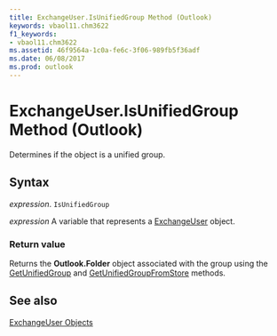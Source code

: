 ```yaml
---
title: ExchangeUser.IsUnifiedGroup Method (Outlook)
keywords: vbaol11.chm3622
f1_keywords:
- vbaol11.chm3622
ms.assetid: 46f9564a-1c0a-fe6c-3f06-989fb5f36adf
ms.date: 06/08/2017
ms.prod: outlook
---
```



# ExchangeUser.IsUnifiedGroup Method (Outlook)

Determines if the object is a unified group.


## Syntax

 _expression_. `IsUnifiedGroup`

 _expression_ A variable that represents a [ExchangeUser](./Outlook.ExchangeUser.md) object.


### Return value

Returns the  **Outlook.Folder** object associated with the group using the [GetUnifiedGroup](Outlook.exchangeuser.getunifiedgroup.md) and [GetUnifiedGroupFromStore](Outlook.exchangeuser.getunifiedgroupfromstore.md) methods.


## See also


[ExchangeUser Objects](Outlook.ExchangeUser.md)

